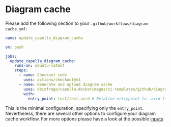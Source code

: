 <!--
 ~ SPDX-FileCopyrightText: Copyright DB InfraGO AG and contributors
 ~ SPDX-License-Identifier: Apache-2.0
 -->

# Diagram cache

Please add the following section to your `.github/workflows/diagram-cache.yml`:

```yaml
name: update_capella_diagram_cache

on: push

jobs:
  update_capella_diagram_cache:
    runs-on: ubuntu-latest
    steps:
      - name: Checkout code
        uses: actions/checkout@v3
      - name: Generate and upload diagram cache
        uses: dbinfrago/capella-dockerimages/ci-templates/github/diagram-cache@main
        with:
          entry_point: test/test.aird # Relative entrypoint to .aird file inside repository (starting from the root of the repository).
```

This is the minimal configuration, specifying only the `entry_point`.
Nevertheless, there are several other options to configure your diagram cache
workflow. For more options please have a look at the possible
[inputs](https://github.com/dbinfrago/capella-dockerimages/blob/main/ci-templates/github/diagram-cache.yml)
